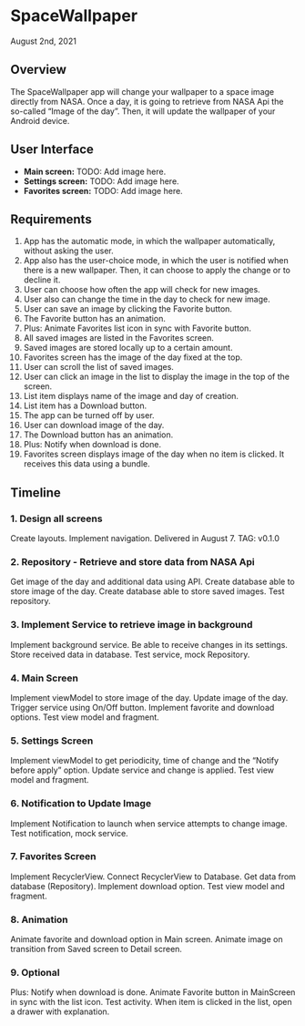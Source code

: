 # SpaceWallpaper
August 2nd, 2021
## Overview
The SpaceWallpaper app will change your wallpaper to a space image directly from NASA. Once a day, it is going to retrieve from NASA Api the so-called “Image of the day”. Then, it will update the wallpaper of your Android device.

## User Interface
- **Main screen:** TODO: Add image here.
- **Settings screen:** TODO: Add image here.
- **Favorites screen:** TODO: Add image here. 

## Requirements
1. App has the automatic mode, in which the wallpaper automatically, without asking the user. 
2. App also has the user-choice mode, in which the user is notified when there is a new wallpaper. Then, it can choose to apply the change or to decline it. 
3. User can choose how often the app will check for new images. 
4. User also can change the time in the day to check for new image. 
5. User can save an image by clicking the Favorite button.
6. The Favorite button has an animation. 
7. Plus: Animate Favorites list icon in sync with Favorite button.
8. All saved images are listed in the Favorites screen. 
9. Saved images are stored locally up to a certain amount.
10. Favorites screen has the image of the day fixed at the top.
11. User can scroll the list of saved images.
12. User can click an image in the list to display the image in the top of the screen.
13. List item displays name of the image and day of creation.
14. List item has a Download button.
15. The app can be turned off by user.
16. User can download image of the day.
17. The Download button has an animation. 
18. Plus: Notify when download is done.
19. Favorites screen displays image of the day when no item is clicked. It receives this data using a bundle.

## Timeline
### 1. Design all screens
Create layouts. Implement navigation. 
Delivered in August 7. TAG: v0.1.0
### 2. Repository - Retrieve and store data from NASA Api
Get image of the day and additional data using API. Create database able to store image of the day. Create database able to store saved images. Test repository.
### 3. Implement Service to retrieve image in background
Implement background service. Be able to receive changes in its settings. Store received data in database. Test service, mock Repository.
### 4. Main Screen
Implement viewModel to store image of the day. Update image of the day. Trigger service using On/Off button. Implement favorite and download options. Test view model and fragment.
### 5. Settings Screen
Implement viewModel to get periodicity, time of change and the “Notify before apply” option. Update service and change is applied. Test view model and fragment.
### 6. Notification to Update Image
Implement Notification to launch when service attempts to change image. Test notification, mock service.
### 7. Favorites Screen
Implement RecyclerView. Connect RecyclerView to Database. Get data from database (Repository). Implement download option. Test view model and fragment.
### 8. Animation
Animate favorite and download option in Main screen. Animate image on transition from Saved screen to Detail screen. 
### 9. Optional
Plus: Notify when download is done. Animate Favorite button in MainScreen in sync with the list icon. Test activity. When item is clicked in the list, open a drawer with explanation.
